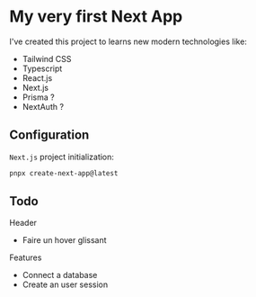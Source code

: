 # My very first Next App

I've created this project to learns new modern technologies like:

- Tailwind CSS
- Typescript
- React.js
- Next.js
- Prisma ?
- NextAuth ?

## Configuration

`Next.js` project initialization:

```bash
pnpx create-next-app@latest
```

## Todo

Header

- Faire un hover glissant

Features

- Connect a database
- Create an user session
